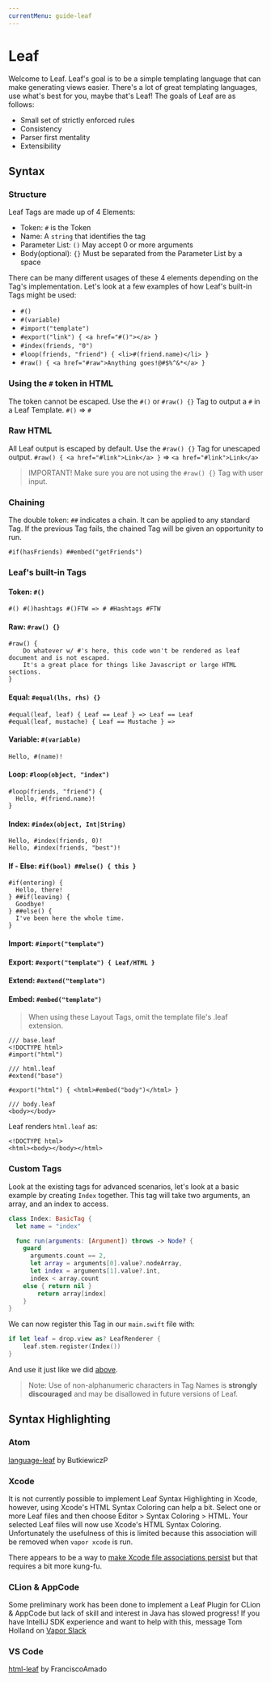 ```yaml
---
currentMenu: guide-leaf
---
```


# Leaf

Welcome to Leaf. Leaf's goal is to be a simple templating language that can make generating views easier. There's a lot of great templating languages, use what's best for you, maybe that's Leaf! The goals of Leaf are as follows:

- Small set of strictly enforced rules
- Consistency
- Parser first mentality
- Extensibility

## Syntax
### Structure

Leaf Tags are made up of 4 Elements:
  - Token: `#` is the Token
  - Name: A `string` that identifies the tag
  - Parameter List: `()` May accept 0 or more arguments
  - Body(optional): `{}` Must be separated from the Parameter List by a space

There can be many different usages of these 4 elements depending on the Tag's implementation. Let's look at a few examples of how Leaf's built-in Tags might be used:

  - `#()`
  - `#(variable)`
  - `#import("template")`
  - `#export("link") { <a href="#()"></a> }`
  - `#index(friends, "0")`
  - `#loop(friends, "friend") { <li>#(friend.name)</li> }`
  - `#raw() { <a href="#raw">Anything goes!@#$%^&*</a> }`

### Using the `#` token in HTML

The token cannot be escaped. Use the `#()` or `#raw() {}` Tag to output a `#` in a Leaf Template. `#()` => `#`

### Raw HTML

All Leaf output is escaped by default. Use the `#raw() {}` Tag for unescaped output.
`#raw() { <a href="#link">Link</a> }` => `<a href="#link">Link</a>`
> IMPORTANT!  Make sure you are not using the `#raw() {}` Tag with user input.

### Chaining

The double token: `##` indicates a chain. It can be applied to any standard Tag. If the previous Tag fails, the chained Tag will be given an opportunity to run.

```
#if(hasFriends) ##embed("getFriends")
```

### Leaf's built-in Tags

#### Token: `#()`

```
#() #()hashtags #()FTW => # #Hashtags #FTW
```

#### Raw: `#raw() {}`

```
#raw() {
    Do whatever w/ #'s here, this code won't be rendered as leaf document and is not escaped.
    It's a great place for things like Javascript or large HTML sections.
}
```

#### Equal: `#equal(lhs, rhs) {}`

```
#equal(leaf, leaf) { Leaf == Leaf } => Leaf == Leaf
#equal(leaf, mustache) { Leaf == Mustache } =>
```

#### Variable: `#(variable)`

```
Hello, #(name)!
```

#### Loop: `#loop(object, "index")`

```
#loop(friends, "friend") {
  Hello, #(friend.name)!
}
```
#### Index: `#index(object, Int|String)`

```
Hello, #index(friends, 0)!
Hello, #index(friends, "best")!
```

#### If - Else: `#if(bool) ##else() { this }`

```
#if(entering) {
  Hello, there!
} ##if(leaving) {
  Goodbye!
} ##else() {
  I've been here the whole time.
}
```

#### Import: `#import("template")`
#### Export: `#export("template") { Leaf/HTML }`
#### Extend: `#extend("template")`
#### Embed: `#embed("template")`

> When using these Layout Tags, omit the template file's .leaf extension.

```
/// base.leaf
<!DOCTYPE html>
#import("html")

/// html.leaf
#extend("base")

#export("html") { <html>#embed("body")</html> }

/// body.leaf
<body></body>
```

Leaf renders `html.leaf` as:

```
<!DOCTYPE html>
<html><body></body></html>
```

### Custom Tags

Look at the existing tags for advanced scenarios, let's look at a basic example by creating `Index` together. This tag will take two arguments, an array, and an index to access.

```swift
class Index: BasicTag {
  let name = "index"

  func run(arguments: [Argument]) throws -> Node? {
    guard
      arguments.count == 2,
      let array = arguments[0].value?.nodeArray,
      let index = arguments[1].value?.int,
      index < array.count
    else { return nil }
        return array[index]
    }
}
```

We can now register this Tag in our `main.swift` file with:

```swift
if let leaf = drop.view as? LeafRenderer {
    leaf.stem.register(Index())
}
```

And use it just like we did [above](#index).

> Note: Use of non-alphanumeric characters in Tag Names is **strongly discouraged** and may be disallowed in future versions of Leaf.

## Syntax Highlighting

### Atom

[language-leaf](https://atom.io/packages/language-leaf) by ButkiewiczP

### Xcode
It is not currently possible to implement Leaf Syntax Highlighting in Xcode, however, using Xcode's HTML Syntax Coloring can help a bit. Select one or more Leaf files and then choose Editor > Syntax Coloring > HTML.  Your selected Leaf files will now use Xcode's HTML Syntax Coloring.  Unfortunately the usefulness of this is limited because this association will be removed when `vapor xcode` is run.

There appears to be a way to [make Xcode file associations persist](http://stackoverflow.com/questions/9050035/how-to-make-xcode-recognize-a-custom-file-extension-as-objective-c-for-syntax-hi) but that requires a bit more kung-fu.

### CLion & AppCode

Some preliminary work has been done to implement a Leaf Plugin for CLion & AppCode but lack of skill and interest in Java has slowed progress! If you have IntelliJ SDK experience and want to help with this, message Tom Holland on [Vapor Slack](http://vapor.team)

### VS Code

[html-leaf](https://marketplace.visualstudio.com/items?itemName=Francisco.html-leaf) by FranciscoAmado

